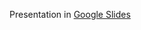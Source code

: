 Presentation in [Google Slides](https://docs.google.com/presentation/d/1fPHUvRkRyDQlSZ79OXrzQCq1vRV4ks_f4Vx7nEw4bsE/edit?usp=sharing)
